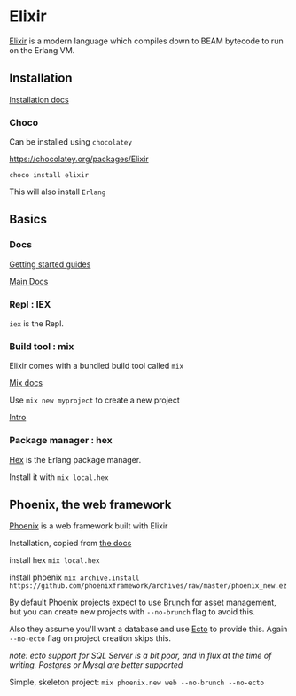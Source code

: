 
# Elixir

[Elixir](https://elixir-lang.org) is a modern language which compiles down to BEAM bytecode to run on the Erlang VM.

## Installation

[Installation docs](https://elixir-lang.org/install.html)

### Choco

Can be installed using `chocolatey`

https://chocolatey.org/packages/Elixir

`choco install elixir`

This will also install `Erlang`

## Basics

### Docs

[Getting started guides](https://elixir-lang.org/getting-started/introduction.html)

[Main Docs](https://elixir-lang.org/docs.html)

### Repl : IEX

`iex` is the Repl.

### Build tool : mix

Elixir comes with a bundled build tool called `mix`

[Mix docs](https://hexdocs.pm/mix/Mix.html)

Use `mix new myproject` to create a new project

[Intro](https://elixir-lang.org/getting-started/mix-otp/introduction-to-mix.html)

### Package manager : hex

[Hex](https://hex.pm/) is the Erlang package manager.

Install it with `mix local.hex`

## Phoenix, the web framework

[Phoenix](http://www.phoenixframework.org/) is a web framework built with Elixir

Installation, copied from [the docs](http://www.phoenixframework.org/docs/installation)

install hex `mix local.hex`

install phoenix `mix archive.install https://github.com/phoenixframework/archives/raw/master/phoenix_new.ez`

By default Phoenix projects expect to use [Brunch](http://brunch.io/) for asset management, but you can create
new projects with `--no-brunch` flag to avoid this.

Also they assume you'll want a database and use [Ecto](https://github.com/elixir-ecto/ecto) to provide this. Again `--no-ecto` flag on project creation skips this.

_note: ecto support for SQL Server is a bit poor, and in flux at the time of writing. Postgres or Mysql are better supported_

Simple, skeleton project: `mix phoenix.new web --no-brunch --no-ecto`
